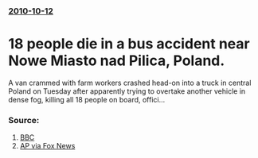 ### [2010-10-12](/news/2010/10/12/index.md)

# 18 people die in a bus accident near Nowe Miasto nad Pilica, Poland. 

A van crammed with farm workers crashed head-on into a truck in central Poland on Tuesday after apparently trying to overtake another vehicle in dense fog, killing all 18 people on board, offici...


### Source:

1. [BBC](http://www.bbc.co.uk/news/world-europe-11520966)
2. [AP via Fox News](http://www.foxnews.com/world/2010/10/12/poles-killed-van-collides-truck/)

